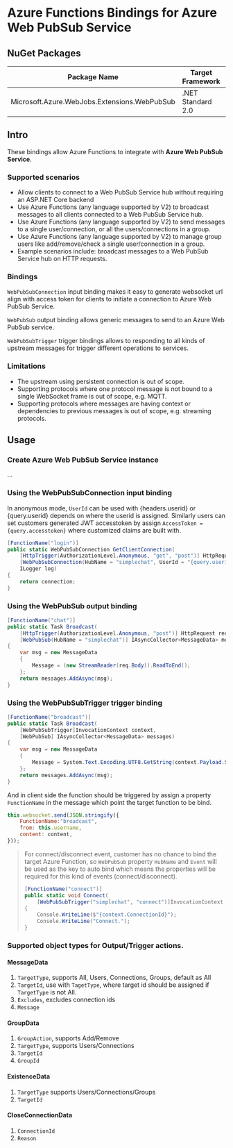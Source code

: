 # Azure Functions Bindings for Azure Web PubSub Service

## NuGet Packages

Package Name | Target Framework | NuGet
---|---|---
Microsoft.Azure.WebJobs.Extensions.WebPubSub | .NET Standard 2.0 | 

## Intro
These bindings allow Azure Functions to integrate with **Azure Web PubSub Service**.

### Supported scenarios

- Allow clients to connect to a Web PubSub Service hub without requiring an ASP.NET Core backend
- Use Azure Functions (any language supported by V2) to broadcast messages to all clients connected to a Web PubSub Service hub.
- Use Azure Functions (any language supported by V2) to send messages to a single user/connection, or all the users/connections in a group.
- Use Azure Functions (any language supported by V2) to manage group users like add/remove/check a single user/connection in a group.
- Example scenarios include: broadcast messages to a Web PubSub Service hub on HTTP requests.

### Bindings

`WebPubSubConnection` input binding makes it easy to generate websocket url align with access token for clients to initiate a connection to Azure Web PubSub Service.

`WebPubSub` output binding allows generic messages to send to an Azure Web PubSub service.

`WebPubSubTrigger` trigger bindings allows to responding to all kinds of upstream messages for trigger different operations to services.

### Limitations
- The upstream using persistent connection is out of scope.
- Supporting protocols where one protocol message is not bound to a single WebSocket frame is out of scope, e.g. MQTT.
- Supporting protocols where messages are having context or dependencies to previous messages is out of scope, e.g. streaming protocols.

## Usage

### Create Azure Web PubSub Service instance
...

### Using the WebPubSubConnection input binding

In anonymous mode, `UserId` can be used with {headers.userid} or {query.userid} depends on where the userid is assigned. Similarly users can set customers generated JWT accesstoken by assign `AccessToken = {query.accesstoken}` where customized claims are built with. 

```cs
[FunctionName("login")]
public static WebPubSubConnection GetClientConnection(
    [HttpTrigger(AuthorizationLevel.Anonymous, "get", "post")] HttpRequest req,
    [WebPubSubConnection(HubName = "simplechat", UserId = "{query.userid}")] WebPubSubConnectioconnection,
    ILogger log)
{
    return connection;
}
```

### Using the WebPubSub output binding

```cs
[FunctionName("chat")]
public static Task Broadcast(
    [HttpTrigger(AuthorizationLevel.Anonymous, "post")] HttpRequest req,
    [WebPubSub(HubName = "simplechat")] IAsyncCollector<MessageData> messages)
{
    var msg = new MessageData
    {
        Message = (new StreamReader(req.Body)).ReadToEnd();
    };
    return messages.AddAsync(msg);
}
```

### Using the WebPubSubTrigger trigger binding

```cs
[FunctionName("broadcast")]
public static Task Broadcast(
    [WebPubSubTrigger]InvocationContext context,
    [WebPubSub] IAsyncCollector<MessageData> messages)
{
    var msg = new MessageData
    {
        Message = System.Text.Encoding.UTF8.GetString(context.Payload.Span)
    };
    return messages.AddAsync(msg);
}
```

And in client side the function should be triggered by assign a property `FunctionName` in the message which point the target function to be bind.

```js
this.websocket.send(JSON.stringify({
    FunctionName:"broadcast",
    from: this.username,
    content: content,
}));
```

> For connect/disconnect event, customer has no chance to bind the target Azure Function, so `WebPubSub` property `HubName` and `Event` will be used as the key to auto bind which means the properties will be required for this kind of events (connect/disconnect). 
> ```cs
> [FunctionName("connect")]
> public static void Connect(
>     [WebPubSubTrigger("simplechat", "connect")]InvocationContext context)
> {
>     Console.WriteLine($"{context.ConnectionId}");
>     Console.WriteLine("Connect.");
> }
> ```

### Supported object types for Output/Trigger actions.

#### MessageData

1. `TargetType`, supports All, Users, Connections, Groups, default as All
2. `TargetId`, use with `TagetType`, where target id should be assigned if `TargetType` is not All.
3. `Excludes`, excludes connection ids
4. `Message`

#### GroupData

1. `GroupAction`, supports Add/Remove
2. `TargetType`, supports Users/Connections
3. `TargetId`
4. `GroupId`

#### ExistenceData

1. `TargetType` supports Users/Connections/Groups
2. `TargetId`

#### CloseConnectionData

1. `ConnectionId`
2. `Reason`